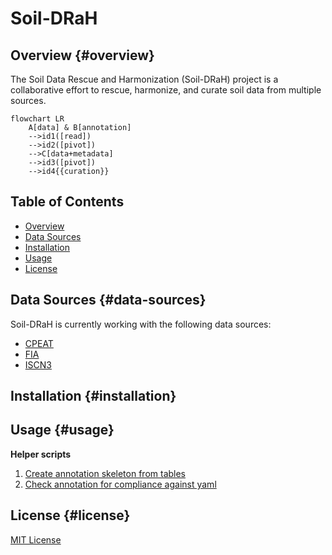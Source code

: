 # Soil-DRaH

## Overview {#overview}

The Soil Data Rescue and Harmonization (Soil-DRaH) project is a collaborative effort to rescue, harmonize, and curate soil data from multiple sources.

``` mermaid
flowchart LR
    A[data] & B[annotation]
    -->id1([read])
    -->id2([pivot])
    -->C[data+metadata]
    -->id3([pivot])
    -->id4{{curation}}
```

## Table of Contents

-   [Overview](#overview)
-   [Data Sources](#data-sources)
-   [Installation](#installation)
-   [Usage](#usage)
-   [License](#license)


## Data Sources {#data-sources}
Soil-DRaH is currently working with the following data sources:

- [CPEAT](https://www.pangaea.de/?q=project%3Alabel%3APAGES_C-PEAT)
- [FIA](https://apps.fs.usda.gov/fia/datamart/datamart.html)
- [ISCN3](http://iscn.fluxdata.org/data/access-data/database-reports/)


## Installation {#installation}


## Usage {#usage}

**Helper scripts**

1)  [Create annotation skeleton from tables]("R/data-templateAnnotations.R")
2)  [Check annotation for compliance against yaml]("R/checkAnnotations.R")


## License {#license}

[MIT License](LICENSE.md)
